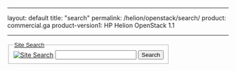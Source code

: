 
---
layout: default
title: "search"
permalink: /helion/openstack/search/
product: commercial.ga
product-version1: HP Helion OpenStack 1.1




---
<!--PUBLISHED-->


<script>

function PageRefresh {
onLoad="window.refresh"
}

PageRefresh();

</script>








<form  action="http://www.jrank.org/api/search/v2" method="get"><div style="margin:0;padding:0;display:inline"><input name="utf8" type="hidden" value="✓" /></div>
<fieldset style="border: 1px solid rgb(175, 175, 175); display: inline;">
 <legend><a href="http://www.jrank.org/" style="font-size: 10pt; font-family: Arial, sans-serif;">Site Search</a></legend>
 <a href="http://www.jrank.org/"><img alt="Site Search" src="http://www.jrank.org/images/jrank_88_31-fs8.png" style="border: none; vertical-align: middle;" title="Site Search" /></a>
 <input id="key" name="key" type="hidden" value="25b66a8e35e49cf0e9e4d4975477f0cc9b5b1d6b" />
 <input name="ie_utf8_fix" type="hidden" value="☠" />
 <input id="q" name="q" style="display: inline; vertical-align: middle;" type="text" value="" />
 <input name="commit" style="display: inline; vertical-align: middle;" type="submit" value="Search" />
</fieldset>
</form>